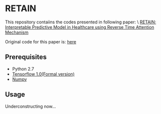 # RETAIN

This repository contaiins the codes presented in following paper: \\
[RETAIN: Interpretable Predictive Model in Healthcare using Reverse Time Attention Mechanism](https://arxiv.org/pdf/1608.05745.pdf)

Original code for this paper is:
[here](https://github.com/mp2893/retain)

## Prerequisites

- Python 2.7
- [Tensorflow 1.0(Formal version)](https://www.tensorflow.org/)
- [Numpy](http://www.numpy.org/)


## Usage

Underconstructing now...
